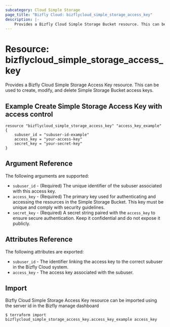 ```yaml
---
subcategory: Cloud Simple Storage
page_title: "Bizfly Cloud: bizflycloud_simple_storage_access_key"
description: |-
    Provides a Bizfly Cloud Simple Storage Bucket resource. This can be used to create, modify, and delete Simple Storage Buckets.
---
```


# Resource: bizflycloud_simple_storage_access_key

Provides a Bizfly Cloud Simple Storage Access Key resource. This can be used to create,
modify, and delete Simple Storage Bucket access keys.

## Example Create Simple Storage Access Key with access control

```hcl
resource "bizflycloud_simple_storage_access_key" "access_key_example" {
    subuser_id = "subuser-id-example"
    access_key = "your-access-key"
    secret_key = "your-secret-key"
}
```

## Argument Reference

The following arguments are supported:

- `subuser_id` - (Required) The unique identifier of the subuser associated with this access key.
- `access_key` - (Required) The primary key used for authenticating and accessing the resources in the Simple Storage Bucket. This key must be unique and comply with security guidelines.
- `secret_key` - (Required) A secret string paired with the `access_key` to ensure secure authentication. Keep it confidential and do not expose it publicly.

## Attributes Reference

The following attributes are exported:

- `subuser_id` - The identifier linking the access key to the correct subuser in the Bizfly Cloud system.
- `access_key` - The access key associated with the subuser.

## Import

Bizfly Cloud Simple Storage Access Key resource can be imported using the server id in the Bizfly manage dashboard

```
$ terraform import bizflycloud_simple_storage_access_key.access_key_example access_key
```